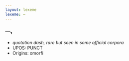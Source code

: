 ```yaml
---
layout: lexeme
lexeme: ―
---
```


###  ―₁

* _quotation dash, rare but seen in some official corpora_
* UPOS:  PUNCT
* Origins: omorfi 

